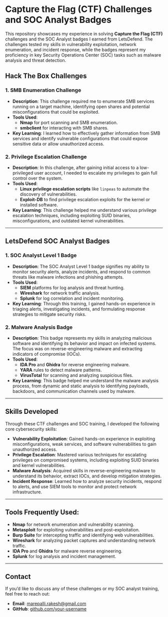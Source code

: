 # Capture the Flag (CTF) Challenges and SOC Analyst Badges

This repository showcases my experience in solving **Capture the Flag (CTF)** challenges and the SOC Analyst badges I earned from LetsDefend. The challenges tested my skills in vulnerability exploitation, network enumeration, and incident response, while the badges represent my proficiency in key Security Operations Center (SOC) tasks such as malware analysis and threat detection.

## Hack The Box Challenges

### 1. **SMB Enumeration Challenge**
- **Description**: This challenge required me to enumerate SMB services running on a target machine, identifying open shares and potential misconfigurations that could be exploited.
- **Tools Used**: 
  - **Nmap** for port scanning and SMB enumeration.
  - **smbclient** for interacting with SMB shares.
- **Key Learning**: I learned how to effectively gather information from SMB services and identify vulnerable configurations that could expose sensitive data or allow unauthorized access.

### 2. **Privilege Escalation Challenge**
- **Description**: In this challenge, after gaining initial access to a low-privileged user account, I needed to escalate my privileges to gain full control over the system.
- **Tools Used**:
  - **Linux privilege escalation scripts** like `linpeas` to automate the discovery of vulnerabilities.
  - **Exploit-DB** to find privilege escalation exploits for the kernel or installed software.
- **Key Learning**: This challenge helped me understand various privilege escalation techniques, including exploiting SUID binaries, misconfigurations, and outdated kernel vulnerabilities.

---

## LetsDefend SOC Analyst Badges

### 1. **SOC Analyst Level 1 Badge**
- **Description**: The SOC Analyst Level 1 badge signifies my ability to monitor security alerts, analyze incidents, and respond to common threats like malware infections and phishing attempts.
- **Tools Used**:
  - **SIEM** platforms for log analysis and threat hunting.
  - **Wireshark** for network traffic analysis.
  - **Splunk** for log correlation and incident monitoring.
- **Key Learning**: Through this training, I gained hands-on experience in triaging alerts, investigating incidents, and formulating response strategies to mitigate security risks.

### 2. **Malware Analysis Badge**
- **Description**: This badge represents my skills in analyzing malicious software and identifying its behavior and impact on infected systems. The focus was on reverse-engineering malware and extracting indicators of compromise (IOCs).
- **Tools Used**:
  - **IDA Pro** and **Ghidra** for reverse engineering malware.
  - **YARA** rules to detect malware patterns.
  - **VirusTotal** for scanning and analyzing suspicious files.
- **Key Learning**: This badge helped me understand the malware analysis process, from dynamic and static analysis to identifying payloads, backdoors, and communication channels used by malware.

---

## Skills Developed

Through these CTF challenges and SOC training, I developed the following core cybersecurity skills:

- **Vulnerability Exploitation**: Gained hands-on experience in exploiting misconfigurations, weak services, and software vulnerabilities to gain unauthorized access.
- **Privilege Escalation**: Mastered various techniques for escalating privileges on compromised systems, including exploiting SUID binaries and kernel vulnerabilities.
- **Malware Analysis**: Acquired skills in reverse-engineering malware to understand its behavior, extract IOCs, and develop mitigation strategies.
- **Incident Response**: Learned how to analyze security incidents, respond to alerts, and use SIEM tools to monitor and protect network infrastructure.

---

## Tools Frequently Used:
- **Nmap** for network enumeration and vulnerability scanning.
- **Metasploit** for exploiting vulnerabilities and post-exploitation.
- **Burp Suite** for intercepting traffic and identifying web vulnerabilities.
- **Wireshark** for analyzing packet captures and understanding network traffic.
- **IDA Pro** and **Ghidra** for malware reverse engineering.
- **Splunk** for log analysis and incident management.

---

## Contact
If you’d like to discuss any of these challenges or my SOC analyst training, feel free to reach out:
- **Email**: marepalli.rakesh@gmail.com
- **GitHub**: [github.com/your-username](https://github.com/your-username)


